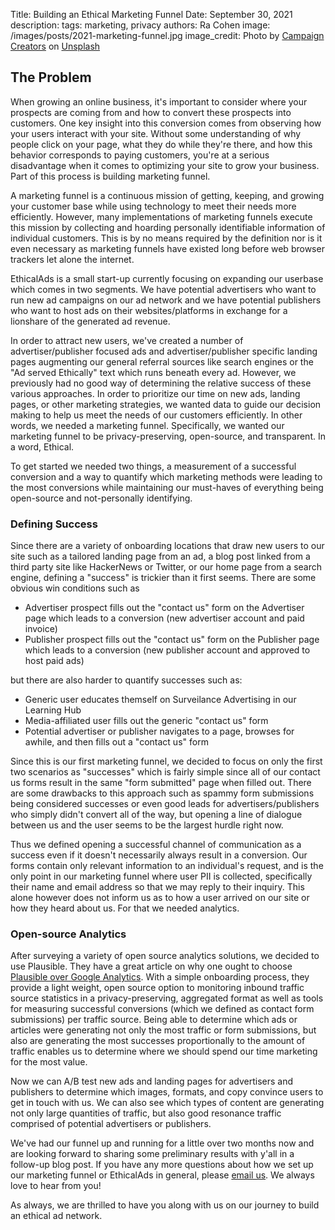 Title: Building an Ethical Marketing Funnel
Date: September 30, 2021
description:
tags: marketing, privacy
authors: Ra Cohen
image: /images/posts/2021-marketing-funnel.jpg
image_credit: <span>Photo by <a href="https://unsplash.com/@campaign_creators?utm_source=unsplash&utm_medium=referral&utm_content=creditCopyText">Campaign Creators</a> on <a href="https://unsplash.com/s/photos/funnel?utm_source=unsplash&utm_medium=referral&utm_content=creditCopyText">Unsplash</a></span>


## The Problem

When growing an online business, it's important to consider 
where your prospects are coming from and how to convert these prospects into customers. 
One key insight into this conversion comes from observing how your users interact with your site. 
Without some understanding of why people click on your page, what they do while they're there, 
and how this behavior corresponds to paying customers, 
you're at a serious disadvantage when it comes to optimizing your site to grow your business. 
Part of this process is building marketing funnel. 

A marketing funnel is a continuous mission of getting, keeping, and growing your customer base 
while using technology to meet their needs more efficiently. 
However, many implementations of marketing funnels execute this mission 
by collecting and hoarding personally identifiable information of individual customers. 
This is by no means required by the definition nor is it even necessary 
as marketing funnels have existed long before web browser trackers let alone the internet. 

EthicalAds is a small start-up currently focusing on expanding our userbase which comes in two segments. 
We have potential advertisers who want to run new ad campaigns on our ad network and 
we have potential publishers who want to host ads on their websites/platforms 
in exchange for a lionshare of the generated ad revenue. 

In order to attract new users, we've created a number of advertiser/publisher focused ads 
and advertiser/publisher specific landing pages augmenting our general referral sources 
like search engines or the "Ad served Ethically" text which runs beneath every ad. 
However, we previously had no good way of determining the relative success of these various approaches. 
In order to prioritize our time on new ads, landing pages, or other marketing strategies, 
we wanted data to guide our decision making to help us meet the needs of our customers efficiently. 
In other words, we needed a marketing funnel. 
Specifically, we wanted our marketing funnel to be privacy-preserving, open-source, and transparent. 
In a word, Ethical.

To get started we needed two things,  a measurement of a successful conversion and 
a way to quantify which marketing methods were leading to the most conversions 
while maintaining our must-haves of everything being open-source and not-personally identifying.


### Defining Success

Since there are a variety of onboarding locations that draw new users to our site 
such as a tailored landing page from an ad, 
a blog post linked from a third party site like HackerNews or Twitter, 
or our home page from a search engine, 
defining a "success" is trickier than it first seems. 
There are some obvious win conditions such as 
* Advertiser prospect fills out the "contact us" form on the Advertiser page 
  which leads to a conversion (new advertiser account and paid invoice)
* Publisher prospect fills out the "contact us" form on the Publisher page 
  which leads to a conversion (new publisher account and approved to host paid ads)

but there are also harder to quantify successes such as:

* Generic user educates themself on Surveilance Advertising in our Learning Hub
* Media-affiliated user fills out the generic "contact us" form
* Potential advertiser or publisher navigates to a page, browses for awhile, 
  and then fills out a "contact us" form

Since this is our first marketing funnel, 
we decided to focus on only the first two scenarios as "successes" 
which is fairly simple since all of our contact us forms 
result in the same "form submitted" page when filled out. 
There are some drawbacks to this approach 
such as spammy form submissions being considered successes or even 
good leads for advertisers/publishers who simply didn't convert all of the way, 
but opening a line of dialogue between us and the user seems to be the largest hurdle right now. 

Thus we defined opening a successful channel of communication as a success 
even if it doesn't necessarily always result in a conversion. 
Our forms contain only relevant information to an individual's request, 
and is the only point in our marketing funnel where user PII is collected, 
specifically their name and email address so that we may reply to their inquiry. 
This alone however does not inform us as to how a user arrived on our site or how they heard about us. 
For that we needed analytics.


### Open-source Analytics

After surveying a variety of open source analytics solutions, we decided to use Plausible. 
They have a great article on why one ought to choose [Plausible over Google Analytics](https://plausible.io/vs-google-analytics). 
With a simple onboarding process, they provide a light weight, open source option to monitoring inbound traffic source statistics 
in a privacy-preserving, aggregated format as well as tools for measuring successful conversions 
(which we defined as contact form submissions) per traffic source. 
Being able to determine which ads or articles were generating not only the most traffic or form submissions, 
but also are generating the most successes proportionally to the amount of traffic 
enables us to determine where we should spend our time marketing for the most value. 

Now we can A/B test new ads and landing pages for advertisers and publishers 
to determine which images, formats, and copy convince users to get in touch with us. 
We can also see which types of content are generating not only large quantities of traffic, 
but also good resonance traffic comprised of potential advertisers or publishers. 



We've had our funnel up and running for a little over two months now 
and are looking forward to sharing some preliminary results with y'all in a follow-up blog post. 
If you have any more questions about how we set up our marketing funnel or EthicalAds in general, 
please [email us](mailto:ads@ethicalads.io). We always love to hear from you!

As always, we are thrilled to have you along with us on our journey to build an ethical ad network.

